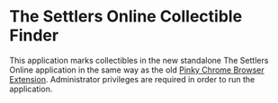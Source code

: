 # The Settlers Online Collectible Finder

This application marks collectibles in the new standalone The Settlers Online application in the same way as the old [Pinky Chrome Browser Extension](https://chrome.google.com/webstore/detail/pinky/eijmklfnehnnkbfcoabieogaomookbna?hl=en).
Administrator privileges are required in order to run the application.